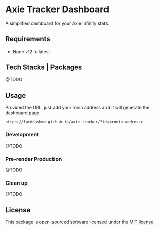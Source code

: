 # Axie Tracker Dashboard

A simplified dashboard for your Axie Infinity stats.

## Requirements

- Node v12 to latest

## Tech Stacks | Packages

@TODO

## Usage

Provided the URL, just add your ronin address and it will generate the dashboard page.

```
https://lorddashme.github.io/axie-tracker/?id=<ronin-address>
```

### Development

@TODO

### Pre-render Production

@TODO

### Clean up

@TODO

## License

This package is open-sourced software licensed under the [MIT license](https://opensource.org/licenses/MIT).
